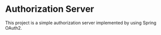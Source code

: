 # Authorization Server
This project is a simple authorization server implemented by using Spring OAuth2.